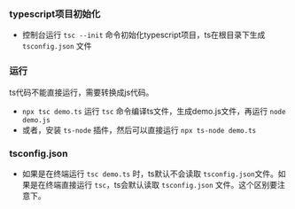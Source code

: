 ### typescript项目初始化
- 控制台运行 `tsc --init` 命令初始化typescript项目，ts在根目录下生成 `tsconfig.json` 文件


### 运行
ts代码不能直接运行，需要转换成js代码。
- `npx tsc demo.ts` 运行 `tsc` 命令编译ts文件，生成demo.js文件，再运行 `node demo.js`
- 或者，安装 `ts-node` 插件，然后可以直接运行 `npx ts-node demo.ts`


### tsconfig.json
- 如果是在终端运行 `tsc demo.ts` 时，ts默认不会读取 `tsconfig.json`文件。如果是在终端直接运行
  `tsc`，ts会默认读取 `tsconfig.json` 文件。这个区别要注意下。
